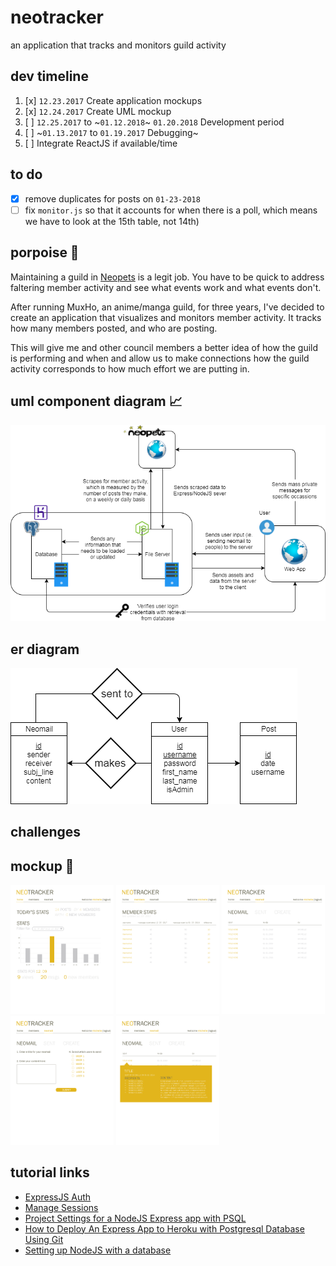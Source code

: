 # neotracker
an application that tracks and monitors guild activity

## dev timeline
1. [x] `12.23.2017` Create application mockups
2. [x] `12.24.2017` Create UML mockup
3. [ ] `12.25.2017` to ~`01.12.2018`~ `01.20.2018` Development period
4. [ ] ~`01.13.2017` to `01.19.2017` Debugging~
5. [ ] Integrate ReactJS if available/time

## to do
- [x] remove duplicates for posts on `01-23-2018`
- [ ] fix `monitor.js` so that it accounts for when there is a poll, which means we have to look at the 15th table, not 14th)

## porpoise 🐬
Maintaining a guild in [Neopets](http://www.neopets.com) is a legit job. You have to be quick to address faltering member activity and see what events work and what events don't.

After running MuxHo, an anime/manga guild, for three years, I've decided to create an application that visualizes and monitors member activity. It tracks how many members posted, and who are posting.

This will give me and other council members a better idea of how the guild is performing and when and allow us to make connections how the guild activity corresponds to how much effort we are putting in.

## uml component diagram 📈
![uml component diagram](assets/img/mockup/diagram.png)

## er diagram
![ER diagram](assets/img/mockup/ER%20diagram.png)

## challenges


## mockup 🎨
<img src="assets/img/mockup/homepage.png" width="165px"> <img src="assets/img/mockup/memberspage.png" width="165px"> <img src="assets/img/mockup/neomailpage.png" width="165px"> <img src="assets/img/mockup/createneomailpage.png" width="165px"> <img src="assets/img/mockup/neomailcontentpage.png" width="165px">

## tutorial links
- [ExpressJS Auth](https://www.tutorialspoint.com/expressjs/expressjs_authentication.htm)
- [Manage Sessions](https://codeforgeek.com/2014/09/manage-session-using-node-js-express-4/)
- [Project Settings for a NodeJS Express app with PSQL](https://medium.com/@HalahSalih/project-settings-for-an-express-app-with-knex-16959517b53b)
- [How to Deploy An Express App to Heroku with Postgresql Database Using Git](https://medium.com/@HalahSalih/how-to-deploy-an-express-app-to-heroku-with-postgresql-database-using-git-266e100d59ff)
- [Setting up NodeJS with a database](https://hackernoon.com/setting-up-node-js-with-a-database-part-1-3f2461bdd77f)
